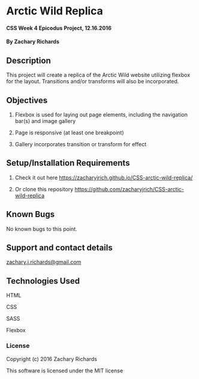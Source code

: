 # Arctic Wild Replica

#### CSS Week 4 Epicodus Project, 12.16.2016

#### By Zachary Richards

## Description

This project will create a replica of the Arctic Wild website utilizing flexbox for the layout. Transitions and/or transforms will also be incorporated.

## Objectives

1) Flexbox is used for laying out page elements, including the navigation bar(s) and image gallery

2) Page is responsive (at least one breakpoint)

3) Gallery incorporates transition or transform for effect

## Setup/Installation Requirements

1) Check it out here https://zacharyjrich.github.io/CSS-arctic-wild-replica/

2) Or clone this repository https://github.com/zacharyjrich/CSS-arctic-wild-replica

## Known Bugs

No known bugs to this point.

## Support and contact details

zachary.j.richards@gmail.com

## Technologies Used

HTML

CSS

SASS

Flexbox

### License

Copyright (c) 2016 Zachary Richards

This software is licensed under the MIT license
